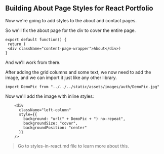  ## Building About Page Styles for React Portfolio

 Now we're going to add styles to the about and contact pages.

 So we'll fix the about page for the div to cover the entire page.

 ```
 export default function() {
  return (
  <div className="content-page-wrapper">About</div>)
}
```

And we'll work from there.

After adding the grid columns and some text, we now need to add the image, and we can import it just like any other library.

```
import DemoPic from "../../../static/assets/images/auth/DemoPic.jpg"
```

Now we'll add the image with inline styles:

```
    <div
      className="left-column"
      style={{
        background: "url(" + DemoPic + ") no-repeat",
        backgroundSize: "cover",
        backgroundPosition: "center"
      }}
    />
```

> Go to styles-in-react.md file to learn more about this.

